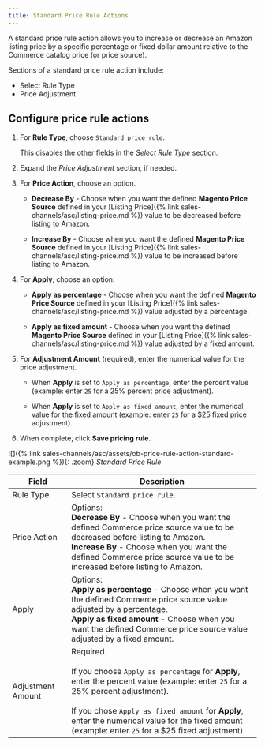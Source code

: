 ```yaml
---
title: Standard Price Rule Actions
---
```



A standard price rule action allows you to increase or decrease an Amazon listing price by a specific percentage or fixed dollar amount relative to the Commerce catalog price (or price source).

Sections of a standard price rule action include:

- Select Rule Type
- Price Adjustment

## Configure price rule actions

1. For **Rule Type**, choose `Standard price rule`.

   This disables the other fields in the _Select Rule Type_ section.

1. Expand the _Price Adjustment_ section, if needed.

1. For **Price Action**, choose an option.

   - **Decrease By** - Choose when you want the defined **Magento Price Source** defined in your [Listing Price]({% link sales-channels/asc/listing-price.md %}) value to be decreased before listing to Amazon.

   - **Increase By** - Choose when you want the defined **Magento Price Source** defined in your [Listing Price]({% link sales-channels/asc/listing-price.md %}) value to be increased before listing to Amazon.

1. For **Apply**, choose an option:

   - **Apply as percentage** - Choose when you want the defined **Magento Price Source** defined in your [Listing Price]({% link sales-channels/asc/listing-price.md %}) value adjusted by a percentage.

   - **Apply as fixed amount** - Choose when you want the defined **Magento Price Source** defined in your [Listing Price]({% link sales-channels/asc/listing-price.md %}) value adjusted by a fixed amount.

1. For **Adjustment Amount** (required), enter the numerical value for the price adjustment.

   - When **Apply** is set to `Apply as percentage`, enter the percent value (example: enter `25` for a 25% percent price adjustment).

   - When **Apply** is set to `Apply as fixed amount`, enter the numerical value for the fixed amount (example: enter `25` for a $25 fixed price adjustment).

1. When complete, click **Save pricing rule**.

![]({% link sales-channels/asc/assets/ob-price-rule-action-standard-example.png %}){: .zoom}
_Standard Price Rule_

|Field|Description|
|---|---|
|Rule Type|Select `Standard price rule`.|
|Price Action|Options:<br/>**Decrease By** - Choose when you want the defined Commerce price source value to be decreased before listing to Amazon.<br/>**Increase By** - Choose when you want the defined Commerce price source value to be increased before listing to Amazon.|
|Apply|Options:<br/>**Apply as percentage** - Choose when you want the defined Commerce price source value adjusted by a percentage.<br/>**Apply as fixed amount** - Choose when you want the defined Commerce price source value adjusted by a fixed amount.|
|Adjustment Amount|Required.<br/><br/>If you choose `Apply as percentage` for **Apply**, enter the percent value (example: enter `25` for a 25% percent adjustment).<br/><br/>If you chose `Apply as fixed amount` for **Apply**, enter the numerical value for the fixed amount (example: enter `25` for a $25 fixed adjustment).|
